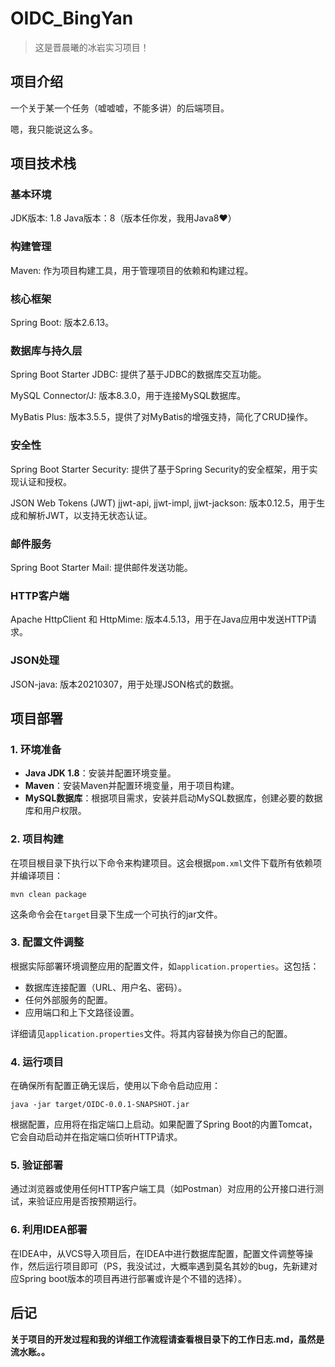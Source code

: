 # OIDC_BingYan

>这是晋晨曦的冰岩实习项目！

## 项目介绍

一个关于某一个任务（嘘嘘嘘，不能多讲）的后端项目。

嗯，我只能说这么多。

## 项目技术栈

### 基本环境

JDK版本: 1.8
Java版本：8（版本任你发，我用Java8❤）

### 构建管理

Maven: 作为项目构建工具，用于管理项目的依赖和构建过程。

### 核心框架

Spring Boot: 版本2.6.13。

### 数据库与持久层

Spring Boot Starter JDBC: 提供了基于JDBC的数据库交互功能。

MySQL Connector/J: 版本8.3.0，用于连接MySQL数据库。

MyBatis Plus: 版本3.5.5，提供了对MyBatis的增强支持，简化了CRUD操作。

### 安全性

Spring Boot Starter Security: 提供了基于Spring Security的安全框架，用于实现认证和授权。

JSON Web Tokens (JWT)
jjwt-api, jjwt-impl, jjwt-jackson: 版本0.12.5，用于生成和解析JWT，以支持无状态认证。

### 邮件服务

Spring Boot Starter Mail: 提供邮件发送功能。

### HTTP客户端

Apache HttpClient 和 HttpMime: 版本4.5.13，用于在Java应用中发送HTTP请求。

### JSON处理

JSON-java: 版本20210307，用于处理JSON格式的数据。

## 项目部署

### 1. 环境准备

- **Java JDK 1.8**：安装并配置环境变量。
- **Maven**：安装Maven并配置环境变量，用于项目构建。
- **MySQL数据库**：根据项目需求，安装并启动MySQL数据库，创建必要的数据库和用户权限。

### 2. 项目构建

在项目根目录下执行以下命令来构建项目。这会根据`pom.xml`文件下载所有依赖项并编译项目：

```shell
mvn clean package
```

这条命令会在`target`目录下生成一个可执行的jar文件。

### 3. 配置文件调整

根据实际部署环境调整应用的配置文件，如`application.properties`。这包括：

- 数据库连接配置（URL、用户名、密码）。
- 任何外部服务的配置。
- 应用端口和上下文路径设置。

详细请见`application.properties`文件。将其内容替换为你自己的配置。

### 4. 运行项目

在确保所有配置正确无误后，使用以下命令启动应用：

```shell
java -jar target/OIDC-0.0.1-SNAPSHOT.jar
```

根据配置，应用将在指定端口上启动。如果配置了Spring Boot的内置Tomcat，它会自动启动并在指定端口侦听HTTP请求。

### 5. 验证部署

通过浏览器或使用任何HTTP客户端工具（如Postman）对应用的公开接口进行测试，来验证应用是否按预期运行。

### 6. 利用IDEA部署

在IDEA中，从VCS导入项目后，在IDEA中进行数据库配置，配置文件调整等操作，然后运行项目即可（PS，我没试过，大概率遇到莫名其妙的bug，先新建对应Spring boot版本的项目再进行部署或许是个不错的选择）。

## 后记

**关于项目的开发过程和我的详细工作流程请查看根目录下的工作日志.md，虽然是流水账。。**
